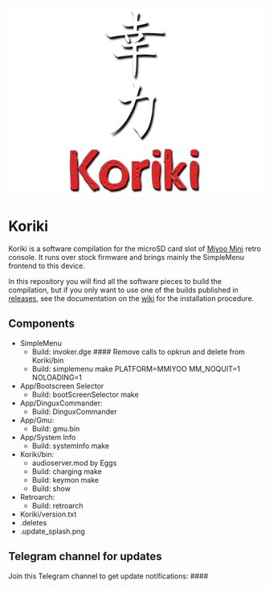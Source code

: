 ![koriki](images/koriki_logo.png)

# Koriki

Koriki is a software compilation for the microSD card slot of [Miyoo Mini](https://lemiyoo.cn/product/143.html) retro console. It runs over stock firmware and brings mainly the SimpleMenu frontend to this device.

In this repository you will find all the software pieces to build the compilation, but if you only want to use one of the builds published in [releases](https://github.com/Rparadise-Team/Koriki/releases), see the documentation on the [wiki](https://github.com/Rparadise-Team/Koriki/wiki) for the installation procedure.

## Components

* SimpleMenu
    * Build: invoker.dge     #### Remove calls to opkrun and delete from Koriki/bin
    * Build: simplemenu             make PLATFORM=MMIYOO MM_NOQUIT=1 NOLOADING=1
* App/Bootscreen Selector
    * Build: bootScreenSelector     make
* App/DinguxCommander:
    * Build: DinguxCommander
* App/Gmu:
    * Build: gmu.bin
* App/System Info
    * Build: systemInfo             make
* Koriki/bin:
    * audioserver.mod by Eggs
    * Build: charging               make
    * Build: keymon                 make
    * Build: show
* Retroarch:
    * Build: retroarch
* Koriki/version.txt
* .deletes
* .update_splash.png

## Telegram channel for updates

Join this Telegram channel to get update notifications: ####
